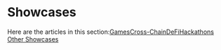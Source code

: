 # Showcases

Here are the articles in this section:[Games](https://docs.harmony.one/home/developers/showcases/games)​[Cross-Chain](https://docs.harmony.one/home/developers/showcases/cross-chain)​[DeFi](https://docs.harmony.one/home/developers/showcases/defi)​[Hackathons](https://docs.harmony.one/home/developers/showcases/hackathons)​[Other Showcases](https://docs.harmony.one/home/developers/showcases/other-showcases)​

